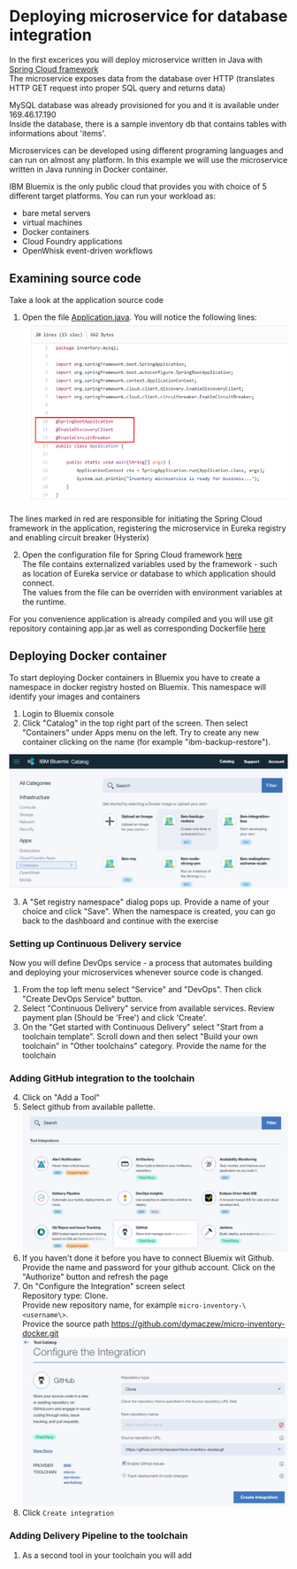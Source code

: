 # Deploying microservice for database integration

In the first excerices you will deploy microservice written in Java with [Spring Cloud framework](http://projects.spring.io/spring-cloud/)  
The microservice exposes data from the database over HTTP (translates HTTP GET request into proper SQL query and returns data)  

MySQL database was already provisioned for you and it is available under 169.46.17.190  
Inside the database, there is a sample inventory db that contains tables with informations about 'items'.

Microservices can be developed using different programing languages and can run on almost any platform. In this example we will use the microservice written in Java running in Docker container.

IBM Bluemix is the only public cloud that provides you with choice of 5 different target platforms. You can run your workload as:
- bare metal servers
- virtual machines
- Docker containers
- Cloud Foundry applications
- OpenWhisk event-driven workflows

## Examining source code
Take a look at the application source code  
1. Open the file [Application.java](https://github.com/dymaczew/cloudnative-micro-inventory-dymaczew/blob/master/src/main/java/inventory/mysql/Application.java). You will notice the following lines:  
![application-source-code](resources/005-application1-source-code.png)

The lines marked in red are responsible for initiating the Spring Cloud framework in the application, registering the microservice in Eureka registry and enabling circuit breaker (Hysterix)

2. Open the configuration file for Spring Cloud framework [here](https://github.com/dymaczew/cloudnative-micro-inventory-dymaczew/blob/master/src/main/resources/application.yml)  
The file contains externalized variables used by the framework - such as location of Eureka service or database to which application should connect.  
The values from the file can be overriden with environment variables at the runtime.

For you convenience application is already compiled and you will use git repository containing app.jar as well as corresponding Dockerfile [here](https://github.com/dymaczew/micro-inventory-docker.git)

## Deploying Docker container
To start deploying Docker containers in Bluemix you have to create a namespace in docker registry hosted on Bluemix. This namespace will identify your images and containers

  1. Login to Bluemix console
  2. Click "Catalog" in the top right part of the screen. Then select "Containers" under Apps menu on the left. Try to create any new container clicking on the name (for example "ibm-backup-restore").  

![select image](resources/002-select-container.png)  

  3. A "Set registry namespace" dialog pops up. Provide a name of your choice and click "Save". When the namespace is created, you can go back to the dashboard and continue with the exercise

### Setting up Continuous Delivery service

Now you will define DevOps service - a process that automates building and deploying your microservices whenever source code is changed.
1. From the top left menu select "Service" and "DevOps". Then click "Create DevOps Service" button.
2. Select "Continuous Delivery" service from available services. Review payment plan (Should be 'Free') and click 'Create'.
3. On the "Get started with Continuous Delivery" select "Start from a toolchain template". Scroll down and then select "Build your own toolchain" in "Other toolchains" category. Provide the name for the toolchain

### Adding GitHub integration to the toolchain
4. Click on "Add a Tool"
5. Select github from available pallette. 
![github](resources/003-select-github-integration.png)  
6. If you haven't done it before you have to connect Bluemix wit Github. Provide the name and password for your github account. Click on the "Authorize" button and refresh the page
7. On "Configure the Integration" screen select  
    Repository type: Clone.  
    Provide new  repository name, for example `micro-inventory-\<username\>`.  
    Provice the source path https://github.com/dymaczew/micro-inventory-docker.git  
![micro-inventory-docker](resources/004-details-of-github-integration.png)
8. Click `Create integration`

### Adding Delivery Pipeline to the toolchain

1. As a second tool in your toolchain you will add 
    
